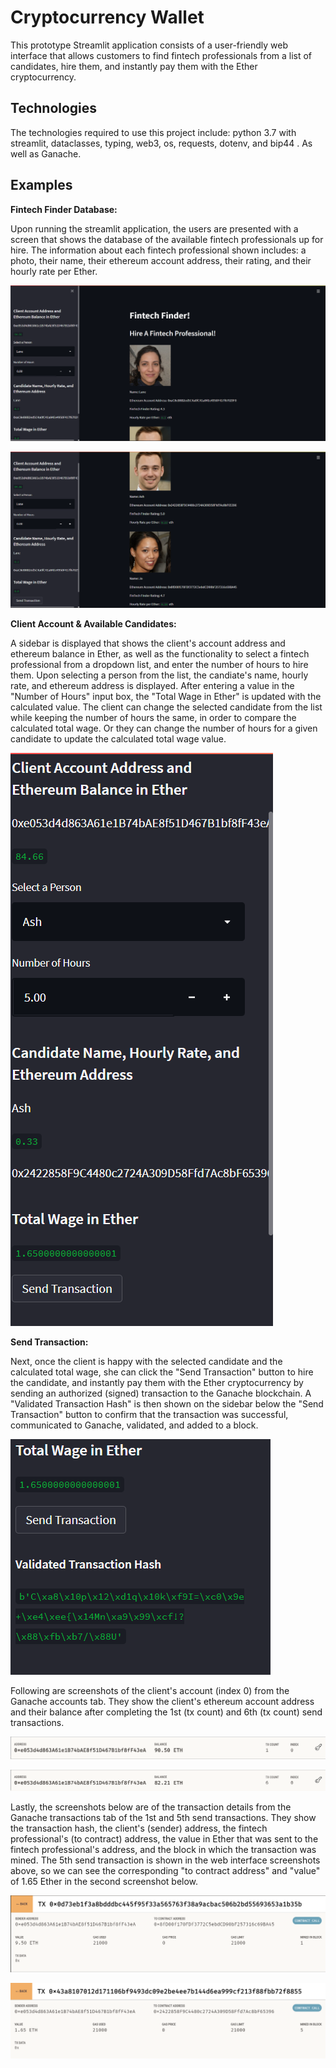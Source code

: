 # Cryptocurrency Wallet
This prototype Streamlit application consists of a user-friendly web interface that allows customers to find fintech professionals from a list of candidates, hire them, and instantly pay them with the Ether cryptocurrency. 


## Technologies
The technologies required to use this project include: python 3.7 with streamlit, dataclasses, typing, web3, os, requests, dotenv, and bip44 . As well as Ganache. 


## Examples
**Fintech Finder Database:**

Upon running the streamlit application, the users are presented with a screen that shows the database of the available fintech professionals up for hire. The information about each fintech professional shown includes: a photo, their name, their ethereum account address, their rating, and their hourly rate per Ether. 

![fintech_finder_web_interface1](Images/fintech_finder_web_interface1.png)

![fintech_finder_web_interface2](Images/fintech_finder_web_interface2.png)

**Client Account & Available Candidates:**

A sidebar is displayed that shows the client's account address and ethereum balance in Ether, as well as the functionality to select a fintech professional from a dropdown list, and enter the number of hours to hire them. Upon selecting a person from the list, the candiate's name, hourly rate, and ethereum address is displayed. After entering a value in the "Number of Hours" input box, the "Total Wage in Ether" is updated with the calculated value. The client can change the selected candidate from the list while keeping the number of hours the same, in order to compare the calculated total wage. Or they can change the number of hours for a given candidate to update the calculated total wage value.

![fintech_finder_web_interface3](Images/fintech_finder_web_interface3.png)


**Send Transaction:**

Next, once the client is happy with the selected candidate and the calculated total wage, she can click the "Send Transaction" button to hire the candidate, and instantly pay them with the Ether cryptocurrency by sending an authorized (signed) transaction to the Ganache blockchain. A "Validated Transaction Hash" is then shown on the sidebar below the "Send Transaction" button to confirm that the transaction was successful, communicated to Ganache, validated, and added to a block.

![fintech_finder_web_interface4](Images/fintech_finder_web_interface4.png)

Following are screenshots of the client's account (index 0) from the Ganache accounts tab. They show the client's ethereum account address and their balance after completing the 1st (tx count) and 6th (tx count) send transactions.

![fintech_finder_ganache_account](Images/fintech_finder_ganache_account.png)

![fintech_finder_ganache_account2](Images/fintech_finder_ganache_account2.png)

Lastly, the screenshots below are of the transaction details from the Ganache transactions tab of the 1st and 5th send transactions. They show the transaction hash, the client's (sender) address, the fintech professional's (to contract) address, the value in Ether that was sent to the fintech professional's address, and the block in which the transaction was mined. The 5th send transaction is shown in the web interface screenshots above, so we can see the corresponding "to contract address" and "value" of 1.65 Ether in the second screenshot below.

![fintech_finder_ganache_transaction](Images/fintech_finder_ganache_transaction.png)

![fintech_finder_ganache_transaction2](Images/fintech_finder_ganache_transaction2.png)


